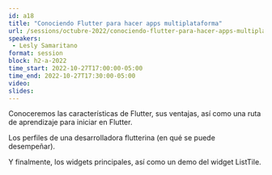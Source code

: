 ```yaml
---
id: a18
title: "Conociendo Flutter para hacer apps multiplataforma"
url: /sessions/octubre-2022/conociendo-flutter-para-hacer-apps-multiplataforma
speakers:
 - Lesly Samaritano
format: session
block: h2-a-2022
time_start: 2022-10-27T17:00:00-05:00
time_end: 2022-10-27T17:30:00-05:00
video:
slides:
---
```


Conoceremos las características de Flutter, sus ventajas, así como una ruta de aprendizaje para iniciar en Flutter.

Los perfiles de una desarrolladora flutterina (en qué se puede desempeñar).

Y finalmente, los widgets principales, así como un demo del widget ListTile.